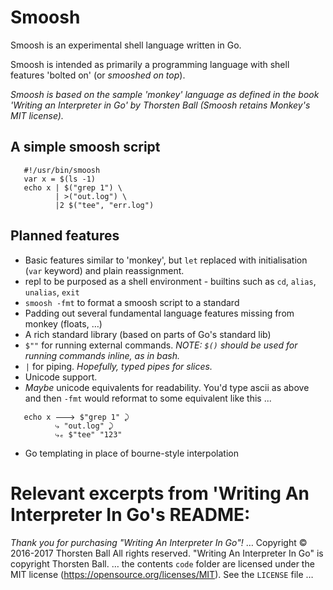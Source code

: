# Smoosh

Smoosh is an experimental shell language written in Go. 

Smoosh is intended as primarily a programming language with shell features 'bolted on' (or _smooshed on top_).

_Smoosh is based on the sample 'monkey' language as defined in the book 'Writing an Interpreter in Go' by Thorsten Ball (Smoosh retains Monkey's MIT license)._

## A simple smoosh script

```
   #!/usr/bin/smoosh
   var x = $(ls -1)
   echo x | $("grep 1") \
          | >("out.log") \
          |2 $("tee", "err.log")
```

## Planned features

* Basic features similar to 'monkey', but `let` replaced with initialisation (`var` keyword) and plain reassignment.
* repl to be purposed as a shell environment - builtins such as `cd`, `alias`, `unalias`, `exit`
* `smoosh -fmt` to format a smoosh script to a standard
* Padding out several fundamental language features missing from monkey (floats, …)
* A rich standard library (based on parts of Go's standard lib)
* `$""` for running external commands. _NOTE: `$()` should be used for running commands inline, as in bash._
* `|` for piping. _Hopefully, typed pipes for slices._
* Unicode support.
* _Maybe_ unicode equivalents for readability. You'd type ascii as above and then `-fmt` would reformat to some equivalent like this ...
```
   echo x 🡒 $"grep 1" ⤸
          ⤷ "out.log" ⤸
          ⤷ₑ $"tee" "123"
```
* Go templating in place of bourne-style interpolation

# Relevant excerpts from 'Writing An Interpreter In Go's README:

_Thank you for purchasing "Writing An Interpreter In Go"!_
… 
Copyright © 2016-2017 Thorsten Ball
All rights reserved.
"Writing An Interpreter In Go" is copyright Thorsten Ball.
… 
the contents `code` folder are licensed under the MIT license
(https://opensource.org/licenses/MIT). See the `LICENSE` file 
… 

